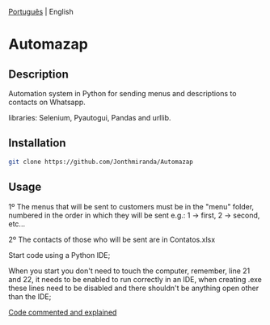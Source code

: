 [Português](https://github.com/Jonthmiranda/Automazap/blob/main/README%20pt-br.md) | English

# Automazap

## Description

Automation system in Python for sending menus and descriptions to contacts on Whatsapp.

libraries: Selenium, Pyautogui, Pandas and urllib.

## Installation

```bash
git clone https://github.com/Jonthmiranda/Automazap
```

## Usage
1º The menus that will be sent to customers must be in the "menu" folder, numbered in the order in which they will be sent e.g.: 1 -> first, 2 -> second, etc...

2º The contacts of those who will be sent are in Contatos.xlsx

Start code using a Python IDE;

When you start you don't need to touch the computer, remember, line 21 and 22, it needs to be enabled to run correctly in an IDE, when creating .exe these lines need to be disabled and there shouldn't be anything open other than the IDE;

[Code commented and explained](https://github.com/Jonthmiranda/Automazap/blob/main/Automazap.py)
